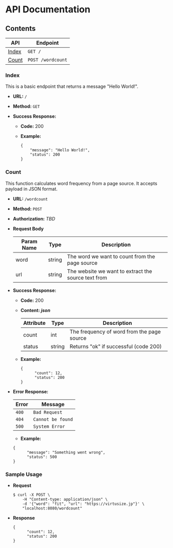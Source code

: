 # API Documentation
## Contents
| **API** | **Endpoint**
| --- | ---|
| [Index](#Index) | `GET /` |
| [Count](#Count) | `POST /wordcount` |

### Index

This is a basic endpoint that returns a message "Hello World!".

* **URL:** `/`
* **Method:** `GET`

* **Success Response:**
  * **Code:** 200
  * **Example:**

    ```
    {
        "message": "Hello World!",
        "status": 200
    }

    ```

### Count

This function calculates word frequency from a page source. It accepts payload in JSON format.

* **URL:** `/wordcount`
* **Method:** `POST`
* **Authorization:** _TBD_
* **Request Body**

    | **Param Name** | **Type** | **Description**
    | --- | ---| --- |
    | word | string | The word we want to count from the page source
    | url | string | The website we want to extract the source text from

* **Success Response:**
  * **Code:** 200
  * **Content: _json_**

    | **Attribute** | **Type** | **Description**
    | --- | ---| --- |
    | count | int | The frequency of word from the page source
    | status | string | Returns "ok" if successful (code 200)

  * **Example:**

    ```
    {
          "count": 12,
          "status": 200
    }
    ```

* **Error Response:**

    | **Error** | **Message** |
    | --- | --- |
    |`400` | `Bad Request`
    |`404`| `Cannot be found`
    |`500`| `System Error`

    * **Example:**

    ```
    {
          "message": "Something went wrong",
          "status": 500
    }
    ```

### **Sample Usage**
* **Request**

  ```
  $ curl -X POST \
      -H "Content-type: application/json" \
      -d '{"word": "fit", "url": "https://virtusize.jp"}' \
      "localhost:8080/wordcount"
  ```

* **Response**
  ```
  {
        "count": 12,
        "status": 200
  }
  ```
